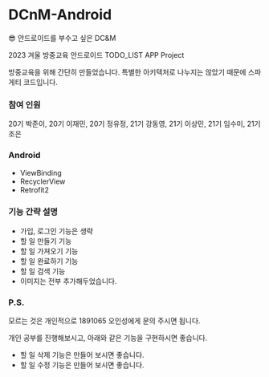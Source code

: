# DCnM-Android

:sunglasses: 안드로이드를 부수고 싶은 DC&amp;M

2023 겨울 방중교육 안드로이드 TODO_LIST APP Project

방중교육을 위해 간단히 만들었습니다. 특별한 아키텍처로 나누지는 않았기 때문에 스파게티 코드입니다.

### 참여 인원

20기 박준이, 20기 이재민, 20기 정유정, 21기 강동영, 21기 이상민, 21기 임수미, 21기 조은

### Android

- ViewBinding
- RecyclerView
- Retrofit2

### 기능 간략 설명

- 가입, 로그인 기능은 생략
- 할 일 만들기 기능
- 할 일 가져오기 기능
- 할 일 완료하기 기능
- 할 일 검색 기능
- 이미지는 전부 추가해두었습니다.

### P.S.

모르는 것은 개인적으로 1891065 오인성에게 문의 주시면 됩니다.

개인 공부를 진행해보시고, 아래와 같은 기능을 구현하시면 좋습니다.

- 할 일 삭제 기능은 만들어 보시면 좋습니다.
- 할 일 수정 기능은 만들어 보시면 좋습니다.